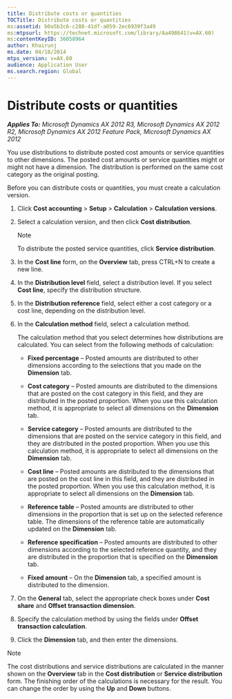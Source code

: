 ```yaml
---
title: Distribute costs or quantities
TOCTitle: Distribute costs or quantities
ms:assetid: b0a5b3c6-c288-41df-a059-2ec6939f3a49
ms:mtpsurl: https://technet.microsoft.com/library/Aa498641(v=AX.60)
ms:contentKeyID: 36058964
author: Khairunj
ms.date: 04/18/2014
mtps_version: v=AX.60
audience: Application User
ms.search.region: Global
---
```


# Distribute costs or quantities 


_**Applies To:** Microsoft Dynamics AX 2012 R3, Microsoft Dynamics AX 2012 R2, Microsoft Dynamics AX 2012 Feature Pack, Microsoft Dynamics AX 2012_

You use distributions to distribute posted cost amounts or service quantities to other dimensions. The posted cost amounts or service quantities might or might not have a dimension. The distribution is performed on the same cost category as the original posting.

Before you can distribute costs or quantities, you must create a calculation version.

1.  Click **Cost accounting** \> **Setup** \> **Calculation** \> **Calculation versions**.

2.  Select a calculation version, and then click **Cost distribution**.
    

    > [!NOTE]
    > <P>To distribute the posted service quantities, click <STRONG>Service distribution</STRONG>.</P>



3.  In the **Cost line** form, on the **Overview** tab, press CTRL+N to create a new line.

4.  In the **Distribution level** field, select a distribution level. If you select **Cost line**, specify the distribution structure.

5.  In the **Distribution reference** field, select either a cost category or a cost line, depending on the distribution level.

6.  In the **Calculation method** field, select a calculation method.
    
    The calculation method that you select determines how distributions are calculated. You can select from the following methods of calculation:
    
      - **Fixed percentage** – Posted amounts are distributed to other dimensions according to the selections that you made on the **Dimension** tab.
    
      - **Cost category** – Posted amounts are distributed to the dimensions that are posted on the cost category in this field, and they are distributed in the posted proportion. When you use this calculation method, it is appropriate to select all dimensions on the **Dimension** tab.
    
      - **Service category** – Posted amounts are distributed to the dimensions that are posted on the service category in this field, and they are distributed in the posted proportion. When you use this calculation method, it is appropriate to select all dimensions on the **Dimension** tab.
    
      - **Cost line** – Posted amounts are distributed to the dimensions that are posted on the cost line in this field, and they are distributed in the posted proportion. When you use this calculation method, it is appropriate to select all dimensions on the **Dimension** tab.
    
      - **Reference table** – Posted amounts are distributed to other dimensions in the proportion that is set up on the selected reference table. The dimensions of the reference table are automatically updated on the **Dimension** tab.
    
      - **Reference specification** – Posted amounts are distributed to other dimensions according to the selected reference quantity, and they are distributed in the proportion that is specified on the **Dimension** tab.
    
      - **Fixed amount** – On the **Dimension** tab, a specified amount is distributed to the dimension.

7.  On the **General** tab, select the appropriate check boxes under **Cost share** and **Offset transaction dimension**.

8.  Specify the calculation method by using the fields under **Offset transaction calculation**.

9.  Click the **Dimension** tab, and then enter the dimensions.


> [!NOTE]
> <P>The cost distributions and service distributions are calculated in the manner shown on the <STRONG>Overview</STRONG> tab in the <STRONG>Cost distribution</STRONG> or <STRONG>Service distribution</STRONG> form. The finishing order of the calculations is necessary for the result. You can change the order by using the <STRONG>Up</STRONG> and <STRONG>Down</STRONG> buttons.</P>


  


